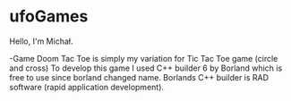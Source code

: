 # ufoGames
Hello, I'm Michał.

-Game Doom Tac Toe is simply my variation for Tic Tac Toe game (circle and cross)
To develop this game I used C++ builder 6 by Borland which is free to use since borland changed name.
Borlands C++ builder is RAD software (rapid application development). 

